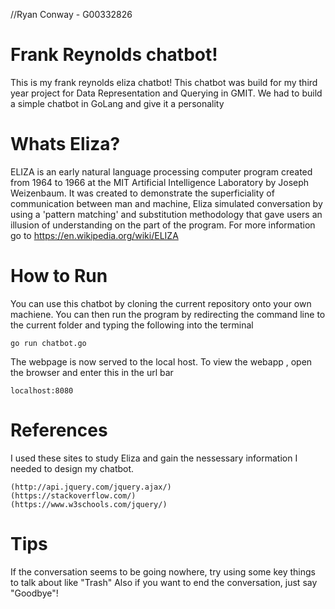 //Ryan Conway - G00332826
# Frank Reynolds chatbot!

This is my frank reynolds eliza chatbot! 
This chatbot was build for my third year project for Data Representation and Querying in GMIT. We had to build a simple chatbot in GoLang and give it a personality

# Whats Eliza?
ELIZA is an early natural language processing computer program created from 1964 to 1966 at the MIT Artificial Intelligence Laboratory by Joseph Weizenbaum.
It was created to demonstrate the superficiality of communication between man and machine, Eliza simulated conversation by using a 'pattern matching' and substitution methodology that gave users an illusion of understanding on the part of the program.
For more information go to https://en.wikipedia.org/wiki/ELIZA

# How to Run
You can use this chatbot by cloning the current repository onto your own machiene.
You can then run the program by redirecting the command line to the current folder and typing the following into the terminal

	go run chatbot.go

The webpage is now served to the local host. To view the webapp , open the browser and enter this in the url bar

	localhost:8080

# References

I used these sites to study Eliza and gain the nessessary information I needed to design my chatbot.

    (http://api.jquery.com/jquery.ajax/)
    (https://stackoverflow.com/)
    (https://www.w3schools.com/jquery/)

# Tips
If the conversation seems to be going nowhere, try using some key things to talk about like "Trash"
Also if you want to end the conversation, just say "Goodbye"!